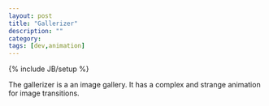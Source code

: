 ```yaml
---
layout: post
title: "Gallerizer"
description: ""
category: 
tags: [dev,animation]
---
```

{% include JB/setup %}

The gallerizer is a an image gallery.  It has a complex and strange animation for image transitions.
<link rel="stylesheet" href="/gallerizer/css/style.css" media="screen" type="text/css" />
<style type="text/css">
	.gallerizer{width:80%;}
	.gallerizer .slide{width:80%;}
</style>
<div class="catSlides"> </div>
<script> 
	inlineScript.gallerizer = require.config({
		paths: {
	 		'jQuery': 'http://ajax.googleapis.com/ajax/libs/jquery/2.0.2/jquery.min'
	 	},
	 	shim: {
	        'jQuery': {
	            exports: '$'
	        }
	    },
     	 context: "gallerizer",
         baseUrl: "{{ site.JB.WIDGET_PATH }}/gallerizer"
    });
	inlineScript.gallerizer(['app']);
</script>